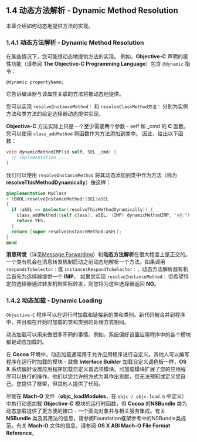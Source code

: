 ## 1.4 动态方法解析 - Dynamic Method Resolution
本章介绍如何动态地提供方法的实现。

### 1.4.1 动态方法解析 - Dynamic Method Resolution
在某些情况下，您可能想动态地提供方法的实现。 例如，**Objective-C** 声明的属性功能（请参阅 **The Objective-C Programming Language**）包含 `@dynamic` 指令：

```@dynamic propertyName;```

它告诉编译器与该属性关联的方法将被动态地提供。

您可以实现 `resolveInstanceMethod：` 和 `resolveClassMethod方法：` 分别为实例方法和类方法的给定选择器动态提供实现。

**Objective-C** 方法实际上只是一个至少需要两个参数 - self 和 _cmd 的 **C** 函数。 您可以使用 `class_addMethod` 将函数作为方法添加到类中。 因此，给出以下函数：

``` Objective-C
void dynamicMethodIMP(id self, SEL _cmd) {
  // implementation ....
}
```

我们可以使用 `resolveInstanceMethod` 将其动态添加到类中作为方法（称为 **resolveThisMethodDynamically**）像这样：

``` Objective-C
@implementation MyClass
+ (BOOL)resolveInstanceMethod:(SEL)aSEL
{
  if (aSEL == @selector(resolveThisMethodDynamically)) {
    class_addMethod([self class], aSEL, (IMP) dynamicMethodIMP, "v@:");
    return YES;
  }
  return [super resolveInstanceMethod:aSEL];
}
@end
```

**消息转发**（详见[Message Forwarding](https://developer.apple.com/library/content/documentation/Cocoa/Conceptual/ObjCRuntimeGuide/Articles/ocrtForwarding.html#//apple_ref/doc/uid/TP40008048-CH105-SW1)）和**动态方法解析**在很大程度上是正交的。 一个类有机会在消息转发机制启动之前动态地解析一个方法。如果调用 `respondsToSelector：`或 `instancesRespondToSelector：`，动态方法解析器有机会首先为选择器提供一个 **IMP**。 如果您实现 `resolveInstanceMethod：` 但希望特定的选择器通过转发机制实际转发，则您将为这些选择器返回 **NO**。

### 1.4.2 动态加载 - Dynamic Loading

`Objective-C` 程序可以在运行时加载和链接新的类和类别。新代码被合并到程序中，并且和在开始时加载的类和类别的处理方式相同。

动态加载可以用来做很多不同的事情。例如，系统偏好设置应用程序中的各个模块都是动态加载的。

在 **Cocoa** 环境中，动态加载通常用于允许应用程序进行自定义。其他人可以编写程序在运行时加载的模块 - 就像 **Interface Builder** 加载自定义调色板一样，**OS X** 系统偏好设置应用程序加载自定义首选项模块。可加载模块扩展了您的应用程序可以执行的操作。他们以您允许的方式为其作出贡献，但无法预知或定义您自己。您提供了框架，但其他人提供了代码。

尽管在 **Mach-O** 文件（**objc_loadModules**，在 `objc / objc-load.h` 中定义）中执行动态加载 **Objective-C** 模块的运行时函数，但 **Cocoa** 的**NSBundle** 类为动态加载提供了更方便的接口 - 一个面向对象并与相关服务集成。有关 **NSBundle** 类及其用法的信息，请参阅Foundation框架参考中的NSBundle类规范。有关 **Mach-O** 文件的信息，请参阅 **OS X ABI Mach-O File Format Reference**。
